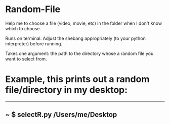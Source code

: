 # Random-File
Help me to choose a file (video, movie, etc) in the folder when I don't know which to choose.

Runs on terminal. Adjust the shebang appropriately (to your python interpreter) before running.

Takes one argument: the path to the directory whose a random file you want to select from.

# Example, this prints out a random file/directory in my desktop:
---
~ $ selectR.py /Users/me/Desktop
---
